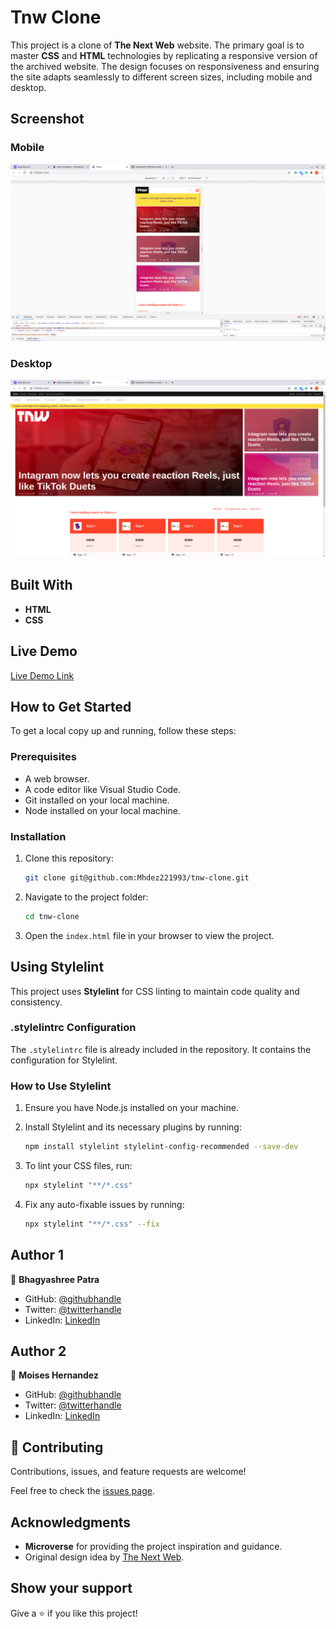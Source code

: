 # Tnw Clone

This project is a clone of **The Next Web** website. The primary goal is to master **CSS** and **HTML** technologies by replicating a responsive version of the archived website.
The design focuses on responsiveness and ensuring the site adapts seamlessly to different screen sizes, including mobile and desktop.

## Screenshot

### Mobile
![Mobile The Next Web](Images/malestone-1-1.png)

### Desktop
![desktop The Next Web](Images/malestone-1.png)

## Built With

- **HTML**
- **CSS**

## Live Demo

[Live Demo Link](https://mhdez221993.github.io/tnw-web-page/)

## How to Get Started

To get a local copy up and running, follow these steps:

### Prerequisites

- A web browser.
- A code editor like Visual Studio Code.
- Git installed on your local machine.
- Node installed on your local machine.

### Installation

1. Clone this repository:

   ```bash
   git clone git@github.com:Mhdez221993/tnw-clone.git
   ```

2. Navigate to the project folder:

   ```bash
   cd tnw-clone
   ```

3. Open the `index.html` file in your browser to view the project.

## Using Stylelint

This project uses **Stylelint** for CSS linting to maintain code quality and consistency.

### .stylelintrc Configuration

The `.stylelintrc` file is already included in the repository. It contains the configuration for Stylelint.

### How to Use Stylelint

1. Ensure you have Node.js installed on your machine.
2. Install Stylelint and its necessary plugins by running:

   ```bash
   npm install stylelint stylelint-config-recommended --save-dev
   ```

3. To lint your CSS files, run:

   ```bash
   npx stylelint "**/*.css"
   ```

4. Fix any auto-fixable issues by running:

   ```bash
   npx stylelint "**/*.css" --fix
   ```

## Author 1

👤 **Bhagyashree Patra**

- GitHub: [@githubhandle](https://github.com/Vagyasri)
- Twitter: [@twitterhandle](https://twitter.com/Lucky86074644)
- LinkedIn: [LinkedIn](https://www.linkedin.com/in/bhagyashree-patra-029bb059/)


## Author 2

👤 **Moises Hernandez**

- GitHub: [@githubhandle](https://github.com/Mhdez221993)
- Twitter: [@twitterhandle](https://twitter.com/MoisesH42060050)
- LinkedIn: [LinkedIn](https://www.linkedin.com/in/moises-hernandez-9bbb17145/)

## 🤝 Contributing

Contributions, issues, and feature requests are welcome!

Feel free to check the [issues page](https://github.com/issues).

## Acknowledgments

- **Microverse** for providing the project inspiration and guidance.
- Original design idea by [The Next Web](https://thenextweb.com/).

## Show your support

Give a ⭐️ if you like this project!